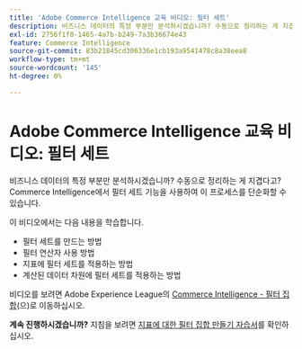 ```yaml
---
title: 'Adobe Commerce Intelligence 교육 비디오: 필터 세트'
description: 비즈니스 데이터의 특정 부분만 분석하시겠습니까? 수동으로 정리하는 게 지겹다고? Adobe Commerce Intelligence에서 필터 세트 기능을 사용하여 이 프로세스를 단순화할 수 있습니다.
exl-id: 2756f1f0-1465-4a7b-b249-7a3b36674e43
feature: Commerce Intelligence
source-git-commit: 83b21845cd306336e1cb193a9541478c8a38eea8
workflow-type: tm+mt
source-wordcount: '145'
ht-degree: 0%

---
```


# Adobe Commerce Intelligence 교육 비디오: 필터 세트

비즈니스 데이터의 특정 부분만 분석하시겠습니까? 수동으로 정리하는 게 지겹다고? Commerce Intelligence에서 필터 세트 기능을 사용하여 이 프로세스를 단순화할 수 있습니다.

이 비디오에서는 다음 내용을 학습합니다.

* 필터 세트를 만드는 방법
* 필터 연산자 사용 방법
* 지표에 필터 세트를 적용하는 방법
* 계산된 데이터 차원에 필터 세트를 적용하는 방법

비디오를 보려면 Adobe Experience League의 [Commerce Intelligence - 필터 집합](/docs/commerce-learn/tutorials/business-intelligence/filter-sets.html)(으)로 이동하십시오.

**계속 진행하시겠습니까?** 지침을 보려면 [지표에 대한 필터 집합 만들기 자습서](/docs/commerce-business-intelligence/mbi/build/reports/ess-manage-data-filters.html)를 확인하십시오.
